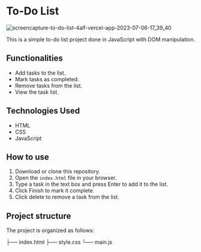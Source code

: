 # To-Do List

![screencapture-to-do-list-4alf-vercel-app-2023-07-06-17_39_40](https://github.com/ReisLuizito/to-do-list/assets/131827303/35835669-249d-4ea1-b80a-380bd6a70202)


This is a simple to-do list project done in JavaScript with DOM manipulation.

## Functionalities

- Add tasks to the list.
- Mark tasks as completed.
- Remove tasks from the list.
- View the task list.

## Technologies Used

- HTML
- CSS
- JavaScript

## How to use

1. Download or clone this repository.
2. Open the `index.html` file in your browser.
3. Type a task in the text box and press Enter to add it to the list.
4. Click Finish to mark it complete.
5. Click delete to remove a task from the list.

## Project structure

The project is organized as follows:

├── index.html
├── style.css
└── main.js
